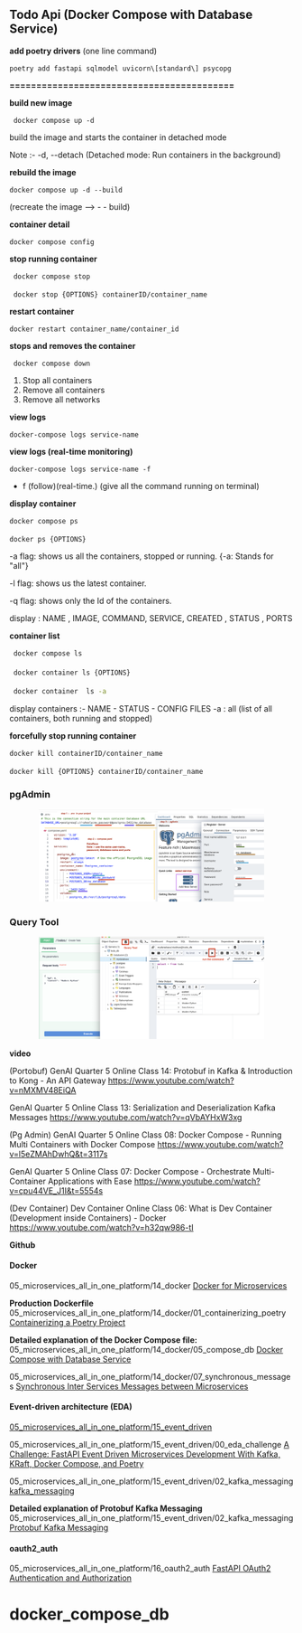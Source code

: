 ## Todo Api (Docker Compose with Database Service)

**add poetry drivers** (one line command)
```shell
poetry add fastapi sqlmodel uvicorn\[standard\] psycopg 
```

**==========================================**

 **build new image** 
```shell
 docker compose up -d 
```
build the image and starts the container in detached mode 

Note :- -d, --detach  (Detached mode: Run containers in the background)

 **rebuild the image** 
  ```shell
 docker compose up -d --build 
```
(recreate the image —> - - build)

**container detail** 
 ```shell
 docker compose config 
```

**stop running container**
```shell
 docker compose stop

 docker stop {OPTIONS} containerID/container_name
```

**restart container**
  ```shell
 docker restart container_name/container_id
```

**stops and removes the container**
```shell
 docker compose down
```
1. Stop all containers
2. Remove all containers
3. Remove all networks

**view logs** 
 ```shell
 docker-compose logs service-name
```

**view logs (real-time monitoring)**
 ```shell
 docker-compose logs service-name -f
```
- f  (follow)(real-time.) (give all the command running on terminal)
  
**display container** 
 ```shell
 docker compose ps 

 docker ps {OPTIONS}
```
-a flag:  shows us all the containers, stopped or running. {-a: Stands for "all"}

-l flag: shows us the latest container.

-q flag: shows only the Id of the containers. 

display : NAME ,  IMAGE,   COMMAND,  SERVICE,  CREATED , STATUS ,  PORTS
    
 **container list**
```bash
 docker compose ls 

 docker container ls {OPTIONS}

 docker container  ls -a
```
display containers :-  NAME  - STATUS  -  CONFIG FILES
-a : all  (list of all containers, both running and stopped)

**forcefully stop running container** 
 ```shell
 docker kill containerID/container_name 

 docker kill {OPTIONS} containerID/container_name 
```

### pgAdmin

<div style="text-align: center;">
    <img alt="" src="./images/db_pgAdmin_step1.png" width="400px"></img>
</div>

### Query Tool

<div style="text-align: center;">
    <img alt="" src="./images/db_queryTool.png" width="400px"></img>
</div>


**video**

(Portobuf)
GenAI Quarter 5 Online Class 14: Protobuf in Kafka & Introduction to Kong - An API Gateway
https://www.youtube.com/watch?v=nMXMV48EiQA

GenAI Quarter 5 Online Class 13: Serialization and Deserialization Kafka Messages
https://www.youtube.com/watch?v=qVbAYHxW3xg

(Pg Admin)
GenAI Quarter 5 Online Class 08: Docker Compose - Running Multi Containers with Docker Compose
https://www.youtube.com/watch?v=l5eZMAhDwhQ&t=3117s

GenAI Quarter 5 Online Class 07: Docker Compose - Orchestrate Multi-Container Applications with Ease
https://www.youtube.com/watch?v=cpu44VE_J1I&t=5554s 

(Dev Container)
Dev Container Online Class 06: What is Dev Container (Development inside Containers) - Docker
https://www.youtube.com/watch?v=h32qw986-tI

**Github**

#### Docker
05_microservices_all_in_one_platform/14_docker
[Docker for Microservices](https://github.com/panaverse/learn-generative-ai/tree/main/05_microservices_all_in_one_platform/14_docker)

**Production Dockerfile**
05_microservices_all_in_one_platform/14_docker/01_containerizing_poetry
[Containerizing a Poetry Project](https://github.com/panaverse/learn-generative-ai/tree/main/05_microservices_all_in_one_platform/14_docker/01_containerizing_poetry)

**Detailed explanation of the Docker Compose file:**
05_microservices_all_in_one_platform/14_docker/05_compose_db
[Docker Compose with Database Service](https://github.com/panaverse/learn-generative-ai/tree/main/05_microservices_all_in_one_platform/14_docker/05_compose_db)

05_microservices_all_in_one_platform/14_docker/07_synchronous_messages
[Synchronous Inter Services Messages between Microservices](https://github.com/panaverse/learn-generative-ai/tree/main/05_microservices_all_in_one_platform/14_docker/07_synchronous_messages)

#### Event-driven architecture (EDA)
[05_microservices_all_in_one_platform/15_event_driven](https://github.com/panaverse/learn-generative-ai/tree/main/05_microservices_all_in_one_platform/15_event_driven)

05_microservices_all_in_one_platform/15_event_driven/00_eda_challenge
[A Challenge: FastAPI Event Driven Microservices Development With Kafka, KRaft, Docker Compose, and Poetry](https://github.com/panaverse/learn-generative-ai/tree/main/05_microservices_all_in_one_platform/15_event_driven/00_eda_challenge)

05_microservices_all_in_one_platform/15_event_driven/02_kafka_messaging
[kafka_messaging](https://github.com/panaverse/learn-generative-ai/tree/main/05_microservices_all_in_one_platform/15_event_driven/02_kafka_messaging)


**Detailed explanation of Protobuf Kafka Messaging**
05_microservices_all_in_one_platform/15_event_driven/02_kafka_messaging
[Protobuf Kafka Messaging](https://github.com/panaverse/learn-generative-ai/tree/main/05_microservices_all_in_one_platform/15_event_driven/03_protobuf)


#### oauth2_auth
05_microservices_all_in_one_platform/16_oauth2_auth
[FastAPI OAuth2 Authentication and Authorization](https://github.com/panaverse/learn-generative-ai/tree/main/05_microservices_all_in_one_platform/16_oauth2_auth)



# docker_compose_db
